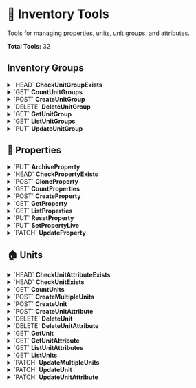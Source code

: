# 🏢 Inventory Tools

Tools for managing properties, units, unit groups, and attributes.

**Total Tools:** 32

## Inventory Groups

<details>
<summary>`HEAD` <strong>CheckUnitGroupExists</strong></summary>

### 📖 Description
Check if a unit group exists by ID.

### 🔗 API Endpoint
- **Method:** HEAD
- **Path:** `/inventory/v1/unit-groups/{id}`

### 📋 Parameters

| Parameter | Type | Required | Description |
|-----------|------|----------|--------------|
| `Id` | `str` | ✅ | The ID of the resource |

</details>

<details>
<summary>`GET` <strong>CountUnitGroups</strong></summary>

### 📖 Description
Get the count of unit groups.

### 🔗 API Endpoint
- **Method:** GET
- **Path:** `/inventory/v1/unit-groups/$count`

### 📋 Parameters

| Parameter | Type | Required | Description |
|-----------|------|----------|--------------|
| `PropertyId` | `str` | ❌ | The property ID |
| `UnitGroupTypes` | `str` | ❌ | Filter by unit group types |

</details>

<details>
<summary>`POST` <strong>CreateUnitGroup</strong></summary>

### 📖 Description
Create a new unit group.

### 🔗 API Endpoint
- **Method:** POST
- **Path:** `/inventory/v1/unit-groups`

### 📋 Parameters

| Parameter | Type | Required | Description |
|-----------|------|----------|--------------|
| `bodyJsonData` | `object` | ✅ | The request body data as JSON string |
| `idempotencyKey` | `str` | ❌ | Unique key for safely retrying requests without accidentally performing the same operation twice. We'll always send back the same response for requests made with the same key, and keys can't be reused. |

</details>

<details>
<summary>`DELETE` <strong>DeleteUnitGroup</strong></summary>

### 📖 Description
Delete a unit group by ID.

### 🔗 API Endpoint
- **Method:** DELETE
- **Path:** `/inventory/v1/unit-groups/{id}`

### 📋 Parameters

| Parameter | Type | Required | Description |
|-----------|------|----------|--------------|
| `Id` | `str` | ✅ | The ID of the resource |

</details>

<details>
<summary>`GET` <strong>GetUnitGroup</strong></summary>

### 📖 Description
Get a unit group by ID.

### 🔗 API Endpoint
- **Method:** GET
- **Path:** `/inventory/v1/unit-groups/{id}`

### 📋 Parameters

| Parameter | Type | Required | Description |
|-----------|------|----------|--------------|
| `Id` | `str` | ✅ | The ID of the resource |
| `ExpandGenericExpand` | `str` | ❌ | List of all embedded resources that should be expanded in the response |
| `Languages` | `str` | ❌ | 'all' or comma separated list of two-letter language codes (ISO Alpha-2) |

</details>

<details>
<summary>`GET` <strong>ListUnitGroups</strong></summary>

### 📖 Description
Get a list of unit groups, optionally filtered by property.

### 🔗 API Endpoint
- **Method:** GET
- **Path:** `/inventory/v1/unit-groups`

### 📋 Parameters

| Parameter | Type | Required | Description |
|-----------|------|----------|--------------|
| `ExpandGenericExpand` | `str` | ❌ | List of all embedded resources that should be expanded in the response |
| `PageNumber` | `int` | ❌ | Page number, 1-based. Default value is 1 (if this is not set or not positive). Results in 204 if there are no items on that page. |
| `PageSize` | `int` | ❌ | Page size. If this is not set or not positive, the pageNumber is ignored and all items are returned. |
| `PropertyId` | `str` | ❌ | The property ID |
| `UnitGroupTypes` | `str` | ❌ | Filter by unit group types |

</details>

<details>
<summary>`PUT` <strong>UpdateUnitGroup</strong></summary>

### 📖 Description
Update a unit group with new data.

### 🔗 API Endpoint
- **Method:** PUT
- **Path:** `/inventory/v1/unit-groups/{id}`

### 📋 Parameters

| Parameter | Type | Required | Description |
|-----------|------|----------|--------------|
| `Id` | `str` | ✅ | The ID of the resource |
| `bodyJsonData` | `object` | ✅ | The request body data as JSON string |

</details>

## 🏢 Properties

<details>
<summary>`PUT` <strong>ArchiveProperty</strong></summary>

### 📖 Description
Archive a property.

### 🔗 API Endpoint
- **Method:** PUT
- **Path:** `/inventory/v1/property-actions/{id}/archive`

### 📋 Parameters

| Parameter | Type | Required | Description |
|-----------|------|----------|--------------|
| `Id` | `str` | ✅ | The ID of the resource |

</details>

<details>
<summary>`HEAD` <strong>CheckPropertyExists</strong></summary>

### 📖 Description
Check if a property exists by ID.

### 🔗 API Endpoint
- **Method:** HEAD
- **Path:** `/inventory/v1/properties/{id}`

### 📋 Parameters

| Parameter | Type | Required | Description |
|-----------|------|----------|--------------|
| `Id` | `str` | ✅ | The ID of the resource |

</details>

<details>
<summary>`POST` <strong>CloneProperty</strong></summary>

### 📖 Description
Clone an existing property with new settings.

### 🔗 API Endpoint
- **Method:** POST
- **Path:** `/inventory/v1/property-actions/{id}/clone`

### 📋 Parameters

| Parameter | Type | Required | Description |
|-----------|------|----------|--------------|
| `Id` | `str` | ✅ | The ID of the resource |
| `bodyJsonData` | `object` | ✅ | The request body data as JSON string |
| `idempotencyKey` | `str` | ❌ | Unique key for safely retrying requests without accidentally performing the same operation twice. We'll always send back the same response for requests made with the same key, and keys can't be reused. |

</details>

<details>
<summary>`GET` <strong>CountProperties</strong></summary>

### 📖 Description
Get the total count of properties.

### 🔗 API Endpoint
- **Method:** GET
- **Path:** `/inventory/v1/properties/$count`

</details>

<details>
<summary>`POST` <strong>CreateProperty</strong></summary>

### 📖 Description
Create a new property.

### 🔗 API Endpoint
- **Method:** POST
- **Path:** `/inventory/v1/properties`

### 📋 Parameters

| Parameter | Type | Required | Description |
|-----------|------|----------|--------------|
| `bodyJsonData` | `object` | ✅ | The request body data as JSON string |
| `idempotencyKey` | `str` | ❌ | Unique key for safely retrying requests without accidentally performing the same operation twice. We'll always send back the same response for requests made with the same key, and keys can't be reused. |

</details>

<details>
<summary>`GET` <strong>GetProperty</strong></summary>

### 📖 Description
Get a property by ID.

### 🔗 API Endpoint
- **Method:** GET
- **Path:** `/inventory/v1/properties/{id}`

### 📋 Parameters

| Parameter | Type | Required | Description |
|-----------|------|----------|--------------|
| `Id` | `str` | ✅ | The ID of the resource |
| `ExpandGenericExpand` | `str` | ❌ | List of all embedded resources that should be expanded in the response |
| `Languages` | `str` | ❌ | 'all' or comma separated list of two-letter language codes (ISO Alpha-2) |

</details>

<details>
<summary>`GET` <strong>ListProperties</strong></summary>

### 📖 Description
Get a list of properties.

### 🔗 API Endpoint
- **Method:** GET
- **Path:** `/inventory/v1/properties`

### 📋 Parameters

| Parameter | Type | Required | Description |
|-----------|------|----------|--------------|
| `CountryCode` | `str` | ❌ | Filter by country code |
| `ExpandGenericExpand` | `str` | ❌ | List of all embedded resources that should be expanded in the response |
| `IncludeArchived` | `str` | ❌ | Include archived items in the result |
| `PageNumber` | `int` | ❌ | Page number, 1-based. Default value is 1 (if this is not set or not positive). Results in 204 if there are no items on that page. |
| `PageSize` | `int` | ❌ | Page size. If this is not set or not positive, the pageNumber is ignored and all items are returned. |
| `Status` | `str` | ❌ | Filter by status |

</details>

<details>
<summary>`PUT` <strong>ResetProperty</strong></summary>

### 📖 Description
Reset a test property and delete all transactional data.

### 🔗 API Endpoint
- **Method:** PUT
- **Path:** `/inventory/v1/property-actions/{id}/reset`

### 📋 Parameters

| Parameter | Type | Required | Description |
|-----------|------|----------|--------------|
| `Id` | `str` | ✅ | The ID of the resource |

</details>

<details>
<summary>`PUT` <strong>SetPropertyLive</strong></summary>

### 📖 Description
Move a property to live status.

### 🔗 API Endpoint
- **Method:** PUT
- **Path:** `/inventory/v1/property-actions/{id}/set-live`

### 📋 Parameters

| Parameter | Type | Required | Description |
|-----------|------|----------|--------------|
| `Id` | `str` | ✅ | The ID of the resource |

</details>

<details>
<summary>`PATCH` <strong>UpdateProperty</strong></summary>

### 📖 Description
Update a property using JSON patch operations.

### 🔗 API Endpoint
- **Method:** PATCH
- **Path:** `/inventory/v1/properties/{id}`

### 📋 Parameters

| Parameter | Type | Required | Description |
|-----------|------|----------|--------------|
| `Id` | `str` | ✅ | The ID of the resource |
| `bodyJsonData` | `object` | ✅ | The request body data as JSON string |

</details>

## 🏠 Units

<details>
<summary>`HEAD` <strong>CheckUnitAttributeExists</strong></summary>

### 📖 Description
Check if a unit attribute exists by ID.

### 🔗 API Endpoint
- **Method:** HEAD
- **Path:** `/inventory/v1/unit-attributes/{id}`

### 📋 Parameters

| Parameter | Type | Required | Description |
|-----------|------|----------|--------------|
| `Id` | `str` | ✅ | The ID of the resource |

</details>

<details>
<summary>`HEAD` <strong>CheckUnitExists</strong></summary>

### 📖 Description
Check if a unit exists by ID.

### 🔗 API Endpoint
- **Method:** HEAD
- **Path:** `/inventory/v1/units/{id}`

### 📋 Parameters

| Parameter | Type | Required | Description |
|-----------|------|----------|--------------|
| `Id` | `str` | ✅ | The ID of the resource |

</details>

<details>
<summary>`GET` <strong>CountUnits</strong></summary>

### 📖 Description
Get the count of units matching the specified filters.

### 🔗 API Endpoint
- **Method:** GET
- **Path:** `/inventory/v1/units/$count`

### 📋 Parameters

| Parameter | Type | Required | Description |
|-----------|------|----------|--------------|
| `Condition` | `str` | ❌ | Return units with a specific condition |
| `IsOccupied` | `bool` | ❌ | Return only occupied or vacant units |
| `MaintenanceType` | `str` | ❌ | Return units with the specific maintenance type |
| `PropertyId` | `str` | ❌ | The property ID |
| `TextSearch` | `str` | ❌ | Free text search |
| `UnitAttributeIds` | `str` | ❌ | Filter by unit attribute IDs |
| `UnitGroupId` | `str` | ❌ | The unit group ID |
| `UnitGroupIds` | `list[str]` | ❌ | Filter by unit group IDs |

</details>

<details>
<summary>`POST` <strong>CreateMultipleUnits</strong></summary>

### 📖 Description
Create multiple units in a single request.

### 🔗 API Endpoint
- **Method:** POST
- **Path:** `/inventory/v1/units/bulk`

### 📋 Parameters

| Parameter | Type | Required | Description |
|-----------|------|----------|--------------|
| `bodyJsonData` | `object` | ✅ | The request body data as JSON string |
| `idempotencyKey` | `str` | ❌ | Unique key for safely retrying requests without accidentally performing the same operation twice. We'll always send back the same response for requests made with the same key, and keys can't be reused. |

</details>

<details>
<summary>`POST` <strong>CreateUnit</strong></summary>

### 📖 Description
Update a new unit.

### 🔗 API Endpoint
- **Method:** POST
- **Path:** `/inventory/v1/units`

### 📋 Parameters

| Parameter | Type | Required | Description |
|-----------|------|----------|--------------|
| `bodyJsonData` | `object` | ✅ | The request body data as JSON string |
| `idempotencyKey` | `str` | ❌ | Unique key for safely retrying requests without accidentally performing the same operation twice. We'll always send back the same response for requests made with the same key, and keys can't be reused. |

</details>

<details>
<summary>`POST` <strong>CreateUnitAttribute</strong></summary>

### 📖 Description
Update a new unit attribute.

### 🔗 API Endpoint
- **Method:** POST
- **Path:** `/inventory/v1/unit-attributes`

### 📋 Parameters

| Parameter | Type | Required | Description |
|-----------|------|----------|--------------|
| `bodyJsonData` | `object` | ✅ | The request body data as JSON string |
| `idempotencyKey` | `str` | ❌ | Unique key for safely retrying requests without accidentally performing the same operation twice. We'll always send back the same response for requests made with the same key, and keys can't be reused. |

</details>

<details>
<summary>`DELETE` <strong>DeleteUnit</strong></summary>

### 📖 Description
Delete a unit by ID.

### 🔗 API Endpoint
- **Method:** DELETE
- **Path:** `/inventory/v1/units/{id}`

### 📋 Parameters

| Parameter | Type | Required | Description |
|-----------|------|----------|--------------|
| `Id` | `str` | ✅ | The ID of the resource |

</details>

<details>
<summary>`DELETE` <strong>DeleteUnitAttribute</strong></summary>

### 📖 Description
Delete a unit attribute by ID.

### 🔗 API Endpoint
- **Method:** DELETE
- **Path:** `/inventory/v1/unit-attributes/{id}`

### 📋 Parameters

| Parameter | Type | Required | Description |
|-----------|------|----------|--------------|
| `Id` | `str` | ✅ | The ID of the resource |

</details>

<details>
<summary>`GET` <strong>GetUnit</strong></summary>

### 📖 Description
Get a unit by ID.

### 🔗 API Endpoint
- **Method:** GET
- **Path:** `/inventory/v1/units/{id}`

### 📋 Parameters

| Parameter | Type | Required | Description |
|-----------|------|----------|--------------|
| `Id` | `str` | ✅ | The ID of the resource |
| `ExpandGenericExpand` | `str` | ❌ | List of all embedded resources that should be expanded in the response |
| `Languages` | `str` | ❌ | 'all' or comma separated list of two-letter language codes (ISO Alpha-2) |

</details>

<details>
<summary>`GET` <strong>GetUnitAttribute</strong></summary>

### 📖 Description
Get a unit attribute by ID.

### 🔗 API Endpoint
- **Method:** GET
- **Path:** `/inventory/v1/unit-attributes/{id}`

### 📋 Parameters

| Parameter | Type | Required | Description |
|-----------|------|----------|--------------|
| `Id` | `str` | ✅ | The ID of the resource |

</details>

<details>
<summary>`GET` <strong>ListUnitAttributes</strong></summary>

### 📖 Description
Get a list of unit attributes.

### 🔗 API Endpoint
- **Method:** GET
- **Path:** `/inventory/v1/unit-attributes`

### 📋 Parameters

| Parameter | Type | Required | Description |
|-----------|------|----------|--------------|
| `PageNumber` | `int` | ❌ | Page number, 1-based. Default value is 1 (if this is not set or not positive). Results in 204 if there are no items on that page. |
| `PageSize` | `int` | ❌ | Page size. If this is not set or not positive, the pageNumber is ignored and all items are returned. |

</details>

<details>
<summary>`GET` <strong>ListUnits</strong></summary>

### 📖 Description
Get a list of units with various filtering options.

### 🔗 API Endpoint
- **Method:** GET
- **Path:** `/inventory/v1/units`

### 📋 Parameters

| Parameter | Type | Required | Description |
|-----------|------|----------|--------------|
| `Condition` | `str` | ❌ | Return units with a specific condition |
| `ExpandGenericExpand` | `str` | ❌ | List of all embedded resources that should be expanded in the response |
| `IsOccupied` | `bool` | ❌ | Return only occupied or vacant units |
| `MaintenanceType` | `str` | ❌ | Return units with the specific maintenance type |
| `PageNumber` | `int` | ❌ | Page number, 1-based. Default value is 1 (if this is not set or not positive). Results in 204 if there are no items on that page. |
| `PageSize` | `int` | ❌ | Page size. If this is not set or not positive, the pageNumber is ignored and all items are returned. |
| `PropertyId` | `str` | ❌ | The property ID |
| `TextSearch` | `str` | ❌ | Free text search |
| `UnitAttributeIds` | `str` | ❌ | Filter by unit attribute IDs |
| `UnitGroupId` | `str` | ❌ | The unit group ID |
| `UnitGroupIds` | `list[str]` | ❌ | Filter by unit group IDs |

</details>

<details>
<summary>`PATCH` <strong>UpdateMultipleUnits</strong></summary>

### 📖 Description
Update multiple units with the same patch operations.

### 🔗 API Endpoint
- **Method:** PATCH
- **Path:** `/inventory/v1/units`

### 📋 Parameters

| Parameter | Type | Required | Description |
|-----------|------|----------|--------------|
| `bodyJsonData` | `object` | ✅ | The request body data as JSON string |
| `unitIds` | `list[str]` | ✅ | Filter by unit IDs |

</details>

<details>
<summary>`PATCH` <strong>UpdateUnit</strong></summary>

### 📖 Description
Update a unit using JSON patch operations.

### 🔗 API Endpoint
- **Method:** PATCH
- **Path:** `/inventory/v1/units/{id}`

### 📋 Parameters

| Parameter | Type | Required | Description |
|-----------|------|----------|--------------|
| `Id` | `str` | ✅ | The ID of the resource |
| `bodyJsonData` | `object` | ✅ | The request body data as JSON string |

</details>

<details>
<summary>`PATCH` <strong>UpdateUnitAttribute</strong></summary>

### 📖 Description
Update a unit attribute using JSON patch operations.

### 🔗 API Endpoint
- **Method:** PATCH
- **Path:** `/inventory/v1/unit-attributes/{id}`

### 📋 Parameters

| Parameter | Type | Required | Description |
|-----------|------|----------|--------------|
| `Id` | `str` | ✅ | The ID of the resource |
| `bodyJsonData` | `object` | ✅ | The request body data as JSON string |

</details>

